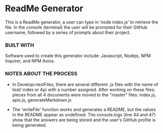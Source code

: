 # ReadMe Generator
This is a ReadMe generator, a user can type in ‘node index.js’ to retrieve the file. In the console (terminal) the user will be prompted for their GitHub username, followed by a series of prompts about their project.

### BUILT WITH
Software used to create this generator include: Javascript, Nodejs, NPM Inquirer, and NPM Axios.

### NOTES ABOUT THE PROCESS
- In Develop>testFiles, there are several different .js files with the name of test/ index or Api with a number assigned. After working on these files; pieces from all 4 documents were moved to the "master" files: index.js, apis.js, generateMarkdown.js

- The 'writeFile' function works and generates a README, but the values in the README appear as undefined. The console.logs (line 44 and 47) show that the answers are being stored and the user's GitHub profile is being generated.

